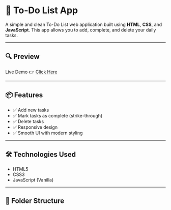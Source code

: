 # 📝 To-Do List App

A simple and clean To-Do List web application built using **HTML**, **CSS**, and **JavaScript**. This app allows you to add, complete, and delete your daily tasks.

---

## 🔍 Preview

 <!--  ![To-Do List Screenshot](screenshot.png) <!-- Optional: Add a screenshot if you have -->

Live Demo 👉 [Click Here](https://htttpkaran.github.io/todo-app/) <!-- Replace with your hosted link -->

---

## 📦 Features

- ✅ Add new tasks
- ✅ Mark tasks as complete (strike-through)
- ✅ Delete tasks
- ✅ Responsive design
- ✅ Smooth UI with modern styling

---

## 🛠️ Technologies Used

- HTML5
- CSS3
- JavaScript (Vanilla)

---

## 📁 Folder Structure

